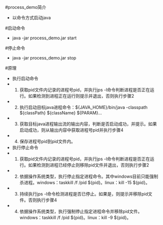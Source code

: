 #process_demo简介
* 以命令方式启动java

#启动命令
* java -jar process_demo.jar start

#停止命令
* java -jar process_demo.jar stop

#原理
* 执行启动命令
* 1. 获取pid文件内记录的进程号pid，并执行jps -l命令判断进程是否正在运行。如果检测到进程正在运行则提示并退出，否则执行步骤2
* 2. 执行启动目标java进程命令：${JAVA_HOME}/bin/java -classpath ${classPath} ${className} ${PARAM}...
* 3. 获取目标java进程输出流的输出内容，判断是否启动成功，并提示。如果启动成功，则从输出内容中获取进程号pid并执行步骤4
* 4. 保存进程号pid到pid文件内。
* 执行停止命令
* 1. 获取pid文件内记录的进程号pid，并执行jps -l命令判断进程是否正在运行。如果检测到进程已经停止则移除pid文件并退出，否则执行步骤2
* 2. 依据操作系统类型，执行停止指定进程命令。其中windows目前只能强制杀进程。windows：taskkill /f /pid ${pid}。linux：kill -15 ${pid}。
* 3. 持续执行jps -l命令检测进程是否已停止。如果是，则提示并移除pid文件。否则执行步骤4
* 4. 依据操作系统类型，执行强制停止指定进程命令并移除pid文件。windows：taskkill /f /pid ${pid}。linux：kill -9 ${pid}。